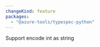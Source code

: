 ```yaml
---
changeKind: feature
packages:
  - "@azure-tools/typespec-python"
---
```


Support encode int as string
